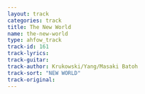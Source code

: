 ```yaml
---
layout: track
categories: track
title: The New World
name: the-new-world
type: ahfow_track
track-id: 161
track-lyrics: 
track-guitar: 
track-author: Krukowski/Yang/Masaki Batoh
track-sort: "NEW WORLD"
track-original: 
---
```

